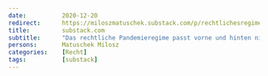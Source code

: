 ```yaml
---
date:          2020-12-20
redirect:      https://miloszmatuschek.substack.com/p/rechtlichesregimevorschau
title:         substack.com
subtitle:      "Das rechtliche Pandemieregime passt vorne und hinten nicht"
persons:       Matuschek Milosz
categories:    [Recht]
tags:          [substack]
---
```

